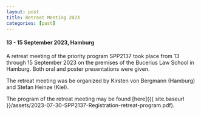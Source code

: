 ```yaml
---
layout: post
title: Retreat Meeting 2023
categories: [past]
---
```


#### 13 - 15 September 2023, Hamburg

A retreat meeting of the priority program SPP2137 took place from 13 through 15 September 2023 on the premises of the Bucerius Law School in Hamburg. Both oral and poster presentations were given.

The retreat meeting was be organized by Kirsten von Bergmann (Hamburg) and Stefan Heinze (Kiel). 

The program of the retreat meeting may be found [here]({{ site.baseurl }}/assets/2023-07-30-SPP2137-Registration-retreat-program.pdf).